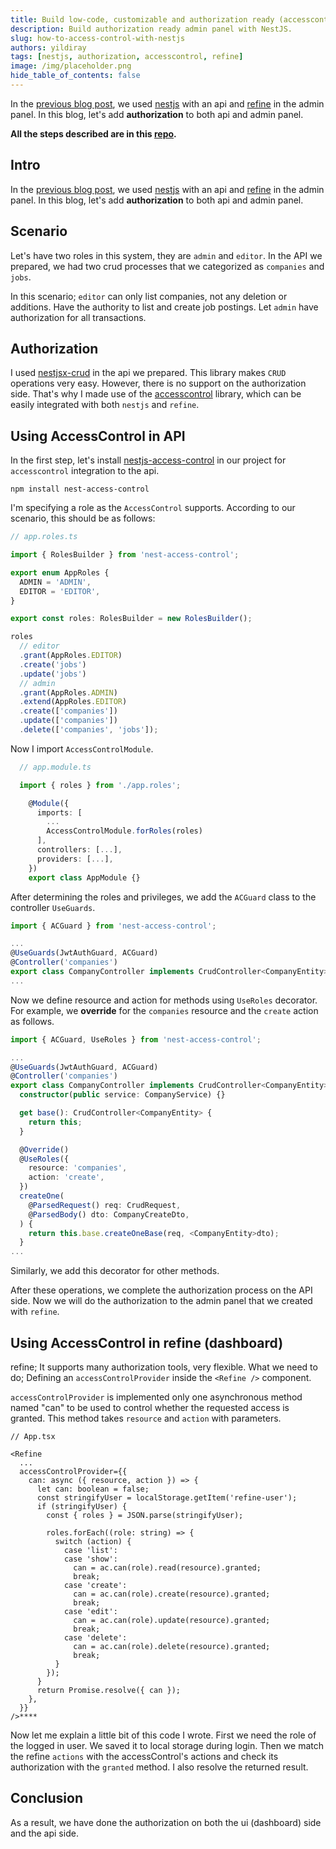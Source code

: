 ```yaml
---
title: Build low-code, customizable and authorization ready (accesscontrol) admin panel with NestJS.
description: Build authorization ready admin panel with NestJS.
slug: how-to-access-control-with-nestjs
authors: yildiray
tags: [nestjs, authorization, accesscontrol, refine]
image: /img/placeholder.png
hide_table_of_contents: false
---
```


In the [previous blog post](https://refine.dev/blog/customizable-admin-panel-with-nestjs), we used [nestjs](https://nestjs.com) with an api and [refine](https://refine.dev) in the admin panel. In this blog, let's add **authorization** to both api and admin panel.

<!--truncate-->

**All the steps described are in this [repo](https://github.com/refinedev/refine-hackathon/tree/main/job-posting-app).**

## Intro

In the [previous blog post](https://dev.to/refine/build-fast-and-customizable-admin-panel-with-nestjs-291), we used [nestjs](https://nestjs.com) with an api and [refine](https://refine.dev) in the admin panel. In this blog, let's add **authorization** to both api and admin panel.

## Scenario
Let's have two roles in this system, they are `admin` and `editor`. In the API we prepared, we had two crud processes that we categorized as `companies` and `jobs`.

In this scenario; `editor` can only list companies, not any deletion or additions. Have the authority to list and create job postings. Let `admin` have authorization for all transactions.

## Authorization

I used [nestjsx-crud](https://github.com/nestjsx/crud) in the api we prepared. This library makes `CRUD` operations very easy. However, there is no support on the authorization side. That's why I made use of the [accesscontrol](https://github.com/onury/accesscontrol) library, which can be easily integrated with both `nestjs` and `refine`. 

## Using AccessControl in API

In the first step, let's install [nestjs-access-control](https://github.com/nestjsx/nest-access-control) in our project for `accesscontrol` integration to the api.

```
npm install nest-access-control
```

I'm specifying a role as the `AccessControl` supports. According to our scenario, this should be as follows:

```ts
// app.roles.ts

import { RolesBuilder } from 'nest-access-control';

export enum AppRoles {
  ADMIN = 'ADMIN',
  EDITOR = 'EDITOR',
}

export const roles: RolesBuilder = new RolesBuilder();

roles
  // editor
  .grant(AppRoles.EDITOR)
  .create('jobs')
  .update('jobs')
  // admin
  .grant(AppRoles.ADMIN)
  .extend(AppRoles.EDITOR)
  .create(['companies'])
  .update(['companies'])
  .delete(['companies', 'jobs']);
```

Now I import `AccessControlModule`.

```ts
  // app.module.ts

  import { roles } from './app.roles';

    @Module({
      imports: [
        ...
        AccessControlModule.forRoles(roles)
      ],
      controllers: [...],
      providers: [...],
    })
    export class AppModule {}
```

After determining the roles and privileges, we add the `ACGuard` class to the controller `UseGuards`.

```ts
import { ACGuard } from 'nest-access-control';

...
@UseGuards(JwtAuthGuard, ACGuard)
@Controller('companies')
export class CompanyController implements CrudController<CompanyEntity> {}
...
```

Now we define resource and action for methods using `UseRoles` decorator. For example, we **override** for the `companies` resource and the `create` action as follows.

```ts
import { ACGuard, UseRoles } from 'nest-access-control';

...
@UseGuards(JwtAuthGuard, ACGuard)
@Controller('companies')
export class CompanyController implements CrudController<CompanyEntity> {
  constructor(public service: CompanyService) {}

  get base(): CrudController<CompanyEntity> {
    return this;
  }

  @Override()
  @UseRoles({
    resource: 'companies',
    action: 'create',
  })
  createOne(
    @ParsedRequest() req: CrudRequest,
    @ParsedBody() dto: CompanyCreateDto,
  ) {
    return this.base.createOneBase(req, <CompanyEntity>dto);
  }
...
```

Similarly, we add this decorator for other methods.

After these operations, we complete the authorization process on the API side. Now we will do the authorization to the admin panel that we created with `refine`.

## Using AccessControl in refine (dashboard)

refine; It supports many authorization tools, very flexible. What we need to do; Defining an `accessControlProvider` inside the `<Refine />` component.

`accessControlProvider` is implemented only one asynchronous method named "can" to be used to control whether the requested access is granted. This method takes `resource` and `action` with parameters.

```tsx
// App.tsx

<Refine
  ...
  accessControlProvider={{
    can: async ({ resource, action }) => {
      let can: boolean = false;
      const stringifyUser = localStorage.getItem('refine-user');
      if (stringifyUser) {
        const { roles } = JSON.parse(stringifyUser);

        roles.forEach((role: string) => {
          switch (action) {
            case 'list':
            case 'show':
              can = ac.can(role).read(resource).granted;
              break;
            case 'create':
              can = ac.can(role).create(resource).granted;
              break;
            case 'edit':
              can = ac.can(role).update(resource).granted;
              break;
            case 'delete':
              can = ac.can(role).delete(resource).granted;
              break;
          }
        });
      }
      return Promise.resolve({ can });
    },
  }}
/>****
```

Now let me explain a little bit of this code I wrote. First we need the role of the logged in user. We saved it to local storage during login.
Then we match the refine `actions` with the accessControl's actions and check its authorization with the `granted` method. I also resolve the returned result.

## Conclusion
As a result, we have done the authorization on both the ui (dashboard) side and the api side.